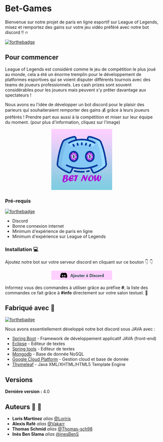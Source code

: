 # Bet-Games

Bienvenue sur notre projet de paris en ligne esportif sur League of Legends, misez et remportez des gains sur votre jeu vidéo préféré avec notre bot discord :bangbang: :fire:

[![forthebadge](https://forthebadge.com/images/badges/uses-html.svg)](https://forthebadge.com)

## Pour commencer

League of Legends est considéré comme le jeu de compétition le plus joué au monde, cela a été un énorme tremplin pour le développement de platformes esportives qui se voient disputer différents tournois avec des teams de joueurs professionnels. Les cash prizes sont souvent considérables pour les joueurs mais peuvent s'y prêter davantage aux spectateurs !

Nous avons eu l'idée de développer un bot discord pour le plaisir des parieurs qui souhaiteraient remporter des gains :moneybag: grâce à leurs joueurs préférés ! Prendre part eux aussi à la compétition et miser sur leur équipe du moment. (pour plus d'information, cliquez sur l'image)

<div align="center">
    <a href=""><img src="src/main/resources/static/images/logo_bot_discord.jpg" width="200px"</img> </a>
</div>

### Pré-requis

 [![forthebadge](https://forthebadge.com/images/badges/ages-18.svg)](https://forthebadge.com)
 
- Discord
- Bonne connexion internet
- Minimum d'expérience de paris en ligne
- Minimum d'expérience sur League of Legends

### Installation :computer:	

Ajoutez notre bot sur votre serveur discord en cliquant sur ce bouton :point_down: :point_down:

<div align="center">
    <a href="https://discord.com/oauth2/authorize?client_id=780382231411687445&permissions=0&scope=bot"><img src="src/main/resources/static/images/boutondiscord.png" width="200px"</img> </a>
</div>

Informez vous des commandes à utiliser grâce au préfixe **#**, la liste des commandes ce fait grâce à **#info** directement sur votre salon textuel. :memo:
    

## Fabriqué avec :wrench:

[![forthebadge](https://forthebadge.com/images/badges/made-with-java.svg)](https://forthebadge.com)

Nous avons essentiellement développé notre bot discord sous JAVA avec :

* [Spring Boot](https://spring.io/projects/spring-boot) -  Framework de développement applicatif JAVA (front-end)
* [Eclipse](https://www.eclipse.org/) - Editeur de textes
* [Spring tools](https://spring.io/tools) - Editeur de textes
* [Mongodb](https://www.mongodb.com/) - Base de donnée NoSQL 
* [Google Cloud Platform](https://cloud.google.com/) - Gestion cloud et base de donnée
* [Thymeleaf](https://www.thymeleaf.org/) - Java XML/XHTML/HTML5 Template Engine

## Versions

**Dernière version :** 4.0

## Auteurs :adult: :woman:

* **Loris Martinez** _alias_ [@Loriris](https://github.com/Loriris)
* **Alexis Rafé** _alias_ [@Vakarr](https://github.com/Vakarr)
* **Thomas Schmid** _alias_ [@Thomas-sch98](https://github.com/Thomas-sch98)
* **Inès Ben Slama** _alias_ [@inesBenS](https://github.com/inesBenS)
